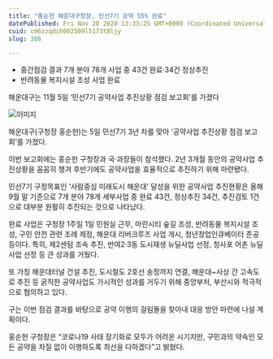 ```yaml
---
title: "홍순헌 해운대구청장, 민선7기 공약 55% 완료"
datePublished: Fri Nov 20 2020 13:33:25 GMT+0000 (Coordinated Universal Time)
cuid: cm6zzqdih002509l5173t8ljy
slug: 386

---
```



- 중간점검 결과 7개 분야 78개 사업 중 43건 완료·34건 정상추진
- 반려동물 복지시설 조성 사업 완료

해운대구는 11월 5일 ‘민선7기 공약사업 추진상황 점검 보고회'를 가졌다

![이미지](https://cdn.hashnode.com/res/hashnode/image/upload/v1739248635370/1d7a0401-60d3-49b6-b708-a678e3cd9183.png)

해운대구(구청장 홍순헌)는 5일 민선7기 3년 차를 맞아 ‘공약사업 추진상황 점검 보고회’를 가졌다.

이번 보고회에는 홍순헌 구청장과 국·과장들이 참석했다. 2년 3개월 동안의 공약사업 추진상황을 꼼꼼히 챙겨 후반기에도 공약사업을 효율적으로 추진하기 위해 마련됐다.

민선7기 구정목표인 ‘사람중심 미래도시 해운대’ 달성을 위한 공약사업 추진현황은 올해 9월 말 기준으로 7개 분야 78개 세부사업 중 완료 43건, 정상추진 34건, 추진검토 1건으로 대부분 원활히 추진되는 것으로 나타났다.

완료 사업은 구청장 1주일 1일 민원실 근무, 마린시티 숲길 조성, 반려동물 복지시설 조성, 구민 안전 관련 조례 제정, 해운대 리버크루즈 사업 개시, 청년창업인큐베이터 준공 등이다. 특히, 제2센텀 조속 추진, 반여2·3동 도시재생 뉴딜사업 선정, 청사포 어촌 뉴딜사업 선정 등 큰 성과를 거뒀다.

또 가칭 해운대터널 건설 추진, 도시철도 2호선 송정까지 연결, 해운대~사상 간 고속도로 추진 등 굵직한 공약사업도 가시적인 성과를 거두기 위해 중앙부처, 부산시와 적극적으로 협의하고 있다.

구는 이번 점검 결과를 바탕으로 공약 이행의 걸림돌을 찾아내 대응 방안 마련에 나설 계획이다.

홍순헌 구청장은 “코로나19 사태 장기화로 모두가 어려운 시기지만, 구민과의 약속인 모든 공약을 차질 없이 이행하도록 최선을 다하겠다”고 밝혔다.